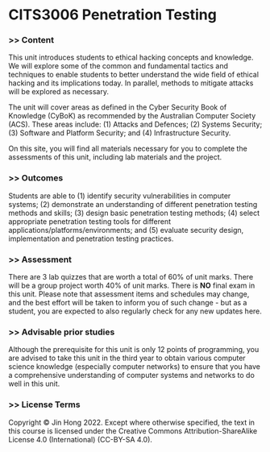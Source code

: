 # CITS3006 Penetration Testing

### >> Content

This unit introduces students to ethical hacking concepts and knowledge. We will explore some of the common and fundamental tactics and techniques to enable students to better understand the wide field of ethical hacking and its implications today. In parallel, methods to mitigate attacks will be explored as necessary.

The unit will cover areas as defined in the Cyber Security Book of Knowledge (CyBoK) as recommended by the Australian Computer Society (ACS). These areas include: (1) Attacks and Defences; (2) Systems Security; (3) Software and Platform Security; and (4) Infrastructure Security.

On this site, you will find all materials necessary for you to complete the assessments of this unit, including lab materials and the project.

### >> Outcomes

Students are able to (1) identify security vulnerabilities in computer systems; (2) demonstrate an understanding of different penetration testing methods and skills; (3) design basic penetration testing methods; (4) select appropriate penetration testing tools for different applications/platforms/environments; and (5) evaluate security design, implementation and penetration testing practices.

### >> Assessment

There are 3 lab quizzes that are worth a total of 60% of unit marks. There will be a group project worth 40% of unit marks. There is **NO** final exam in this unit. Please note that assessment items and schedules may change, and the best effort will be taken to inform you of such change - but as a student, you are expected to also regularly check for any new updates here.

### >> Advisable prior studies

Although the prerequisite for this unit is only 12 points of programming, you are advised to take this unit in the third year to obtain various computer science knowledge (especially computer networks) to ensure that you have a comprehensive understanding of computer systems and networks to do well in this unit.

### >> License Terms

Copyright © Jin Hong 2022. Except where otherwise specified, the text in this course is licensed under the Creative Commons Attribution-ShareAlike License 4.0 (International) (CC-BY-SA 4.0).
